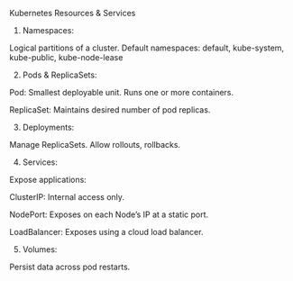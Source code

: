 Kubernetes Resources & Services

1. Namespaces:

Logical partitions of a cluster.
Default namespaces: default, kube-system, kube-public, kube-node-lease

2. Pods & ReplicaSets:

Pod: Smallest deployable unit. Runs one or more containers.

ReplicaSet: Maintains desired number of pod replicas.

3. Deployments:

Manage ReplicaSets.
Allow rollouts, rollbacks.

4. Services:

Expose applications:

ClusterIP: Internal access only.

NodePort: Exposes on each Node’s IP at a static port.

LoadBalancer: Exposes using a cloud load balancer.

5. Volumes:

Persist data across pod restarts.
